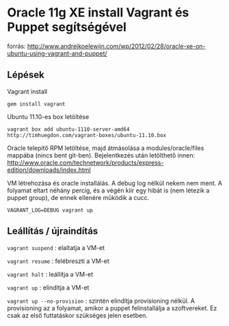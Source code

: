 # Oracle 11g XE install Vagrant és Puppet segítségével

forrás:
http://www.andrejkoelewijn.com/wp/2012/02/28/oracle-xe-on-ubuntu-using-vagrant-and-puppet/

## Lépések

Vagrant install

`gem install vagrant`

Ubuntu 11.10-es box letöltése

`vagrant box add ubuntu-1110-server-amd64
http://timhuegdon.com/vagrant-boxes/ubuntu-11.10.box`

Oracle telepítő RPM letöltése, majd átmásolása a
modules/oracle/files mappába (nincs bent git-ben). Bejelentkezés után
letölthető innen: http://www.oracle.com/technetwork/products/express-edition/downloads/index.html

VM létrehozása és oracle installálás. A debug log nélkül nekem nem
ment. A folyamat eltart néhány percig, és a végén kiír egy hibát is
(nem létezik a puppet group), de ennek ellenére működik a cucc.
 
`VAGRANT_LOG=DEBUG vagrant up`

## Leállítás / újraindítás

`vagrant suspend` : elaltatja a VM-et

`vagrant resume` : felébreszti a VM-et

`vagrant halt` : leállítja a VM-et

`vagrant up` : elindítja a VM-et

`vagrant up --no-provision` : szintén elindítja provisioning nélkül. A
provisioning az a folyamat, amikor a puppet felinstallálja a
szoftvereket. Ez csak az első futtatáskor szükséges jelen esetben.
